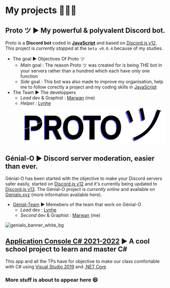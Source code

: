# My projects 🥼🧪💥

## Proto ツ ► My powerful & polyvalent Discord bot.
Proto is a **Discord bot** coded in [**JavaScript**](https://developer.mozilla.org/en-US/docs/Web/JavaScript) and based on [Discord.js v12](https://discord.js.org/#/docs/main/v12/general/welcome).
This project is *currently stopped* at the `beta v0.0.4` because of my studies.
- The goal ► Objectives Of Proto ツ
  - *Main* goal : The reason Proto ツ was created for is being THE bot in your servers rather than a hundred which each have only one function
  - *Side* goal : This bot was also made to improve my organisation, help me to follow corectly a project and my coding skills in [JavaScript](https://developer.mozilla.org/en-US/docs/Web/JavaScript)
- The Team ► The developpers
   - *Lead* dev & Graphist : [Marwan](https://github.com/marwank270) (me) 
   - *Helper* : [Lynhe](https://github.com/LynheDev)
![proto_banner](https://github.com/marwank270/marwank270/blob/8fba33c0519d0a27c18b5b06354754d42c56f1a3/res/proto_banner.png)

## Génial-O ► Discord server moderation, easier than ever.
Génial-O has been started with the objective to make your Discord servers safer easily, started on [Discord.js v12](https://discord.js.org/#/docs/main/v12/general/welcome) and it's currently being updated to [Discord.js v13](https://discord.js.org/#/docs/main/13.4.0/general/welcome).
The Génial-O project is *currently online* and available on [Genialo.xyz](https://genialo.xyz) (more information available here). 
- [Génial-Team](https://github.com/Genial-Team) ► Memebers of the team that work on Génial-O
  - *Lead* dev : [Lynhe](https://github.com/LynheDev)
  - *Second* dev & Graphist : [Marwan](https://github.com/marwank270) (me)
 
  
![genialo_banner_white_bg](https://genialo.xyz/banner.png)

## [Application Console C# 2021-2022](https://github.com/marwank270/projet_csharp) ► A cool school project to learn and master C#
This app and all the TPs have for objective to make our class comfortable with C# using [Visual Studio 2019](https://visualstudio.microsoft.com/fr/vs/older-downloads/) and [.NET Core](https://docs.microsoft.com/fr-fr/dotnet/csharp/)
### More stuff is about to appear here 😄

<!--
**marwank270/marwank270** is a ✨ _special_ ✨ repository because its `README.md` (this file) appears on your GitHub profile.

Here are some ideas to get you started:

- 🔭 I’m currently working on ...
- 🌱 I’m currently learning ...
- 👯 I’m looking to collaborate on ...
- 🤔 I’m looking for help with ...
- 💬 Ask me about ...
- 📫 How to reach me: ...
- 😄 Pronouns: ...
- ⚡ Fun fact: ...
-->
